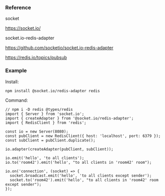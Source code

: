 ### Reference
socket 

https://socket.io/

socket.io-redis-adapter

https://github.com/socketio/socket.io-redis-adapter

https://redis.io/topics/pubsub

### Example
Install:
```
npm install @socket.io/redis-adapter redis
```

Command:
```
// npm i -D redis @types/redis
import { Server } from 'socket.io';
import { createAdapter } from '@socket.io/redis-adapter';
import { RedisClient } from 'redis';

const io = new Server(8080);
const pubClient = new RedisClient({ host: 'localhost', port: 6379 });
const subClient = pubClient.duplicate();

io.adapter(createAdapter(pubClient, subClient));

io.emit('hello', 'to all clients');
io.to('room42').emit('hello', "to all clients in 'room42' room");

io.on('connection', (socket) => {
  socket.broadcast.emit('hello', 'to all clients except sender');
  socket.to('room42').emit('hello', "to all clients in 'room42' room except sender");
});
```
